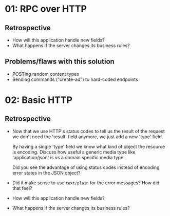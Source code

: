 01: RPC over HTTP
=================

Retrospective
-------------

* How will this application handle new fields?
* What happens if the server changes its business rules?

Problems/flaws with this solution
---------------------------------

* POSTing random content types
* Sending commands ("create-ad") to hard-coded endpoints

02: Basic HTTP
==============

Retrospective
-------------

* Now that we use HTTP's status codes to tell us the result of the
  request we don't need the 'result' field anymore, we just add a new
  'type' field.

  By having a single 'type' field we know what kind of object the
  resource is encoding. Discuss how useful a generic media type like
  'application/json' is vs a domain specific media type.

  Did you see the advantage of using status codes instead of encoding
  error states in the JSON object?

* Did it make sense to use `text/plain` for the error messages? How
  did that feel?
* How will this application handle new fields?
* What happens if the server changes its business rules?
